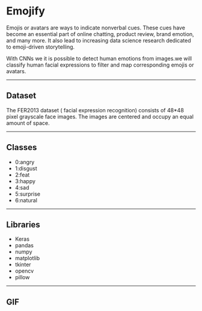 # Emojify

Emojis or avatars are ways to indicate nonverbal cues. These cues have become an essential part of online chatting, product review, brand emotion, and many more. It also lead to increasing data science research dedicated to emoji-driven storytelling.

With CNNs we it is possible to detect human emotions from images.we will classify human facial expressions to filter and map corresponding emojis or avatars.

-----

## Dataset

The FER2013 dataset ( facial expression recognition) consists of 48*48 pixel grayscale face images. The images are centered and occupy an equal amount of space.

----

## Classes
<!-- UL -->
* 0:angry
* 1:disgust
* 2:feat
* 3:happy
* 4:sad
* 5:surprise
* 6:natural

---

## Libraries
<!-- UL -->
* Keras
* pandas
* numpy
* matplotlib
* tkinter
* opencv
* pillow

----

## GIF
